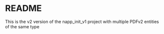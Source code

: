 # README

This is the v2 version of the napp_init_v1 project with multiple PDFv2 entities of the same type
